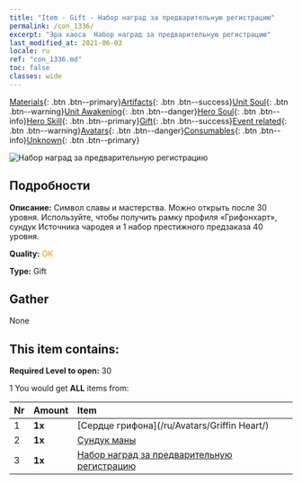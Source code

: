 ```yaml
---
title: "Item - Gift - Набор наград за предварительную регистрацию"
permalink: /con_1336/
excerpt: "Эра хаоса  Набор наград за предварительную регистрацию"
last_modified_at: 2021-06-03
locale: ru
ref: "con_1336.md"
toc: false
classes: wide
---
```

 [Materials](/ItemsRU/){: .btn .btn--primary}[Artifacts](/ItemsRU/Artifacts/){: .btn .btn--success}[Unit Soul](/ItemsRU/UnitSoul/){: .btn .btn--warning}[Unit Awakening](/ItemsRU/UnitAwakening/){: .btn .btn--danger}[Hero Soul](/ItemsRU/HeroSoul/){: .btn .btn--info}[Hero Skill](/ItemsRU/HeroSkill/){: .btn .btn--primary}[Gift](/ItemsRU/Gift/){: .btn .btn--success}[Event related](/ItemsRU/Events/){: .btn .btn--warning}[Avatars](/ItemsRU/Avatars/){: .btn .btn--danger}[Consumables](/ItemsRU/Consumables/){: .btn .btn--info}[Unknown](/ItemsRU/Unknown/){: .btn .btn--primary}

 ![Набор наград за предварительную регистрацию](/images/t/i_906011.png)

## Подробности
 **Описание:** Символ славы и мастерства. Можно открыть после 30 уровня. Используйте, чтобы получить рамку профиля «Грифонхарт», сундук Источника чародея и 1 набор престижного предзаказа 40 уровня.

 **Quality:** <span style="color: #FF8C00">OK</span>

 **Type:** Gift

## Gather

  None

## This item contains:

 **Required Level to open:** 30

 1 You would get **ALL** items  from:

  | Nr | Amount |     Item    |
  |:---|:-------|:------------|
  | 1 |  **1x** | [Сердце грифона](/ru/Avatars/Griffin Heart/) |  | 
  | 2 |  **1x** | [Сундук маны](/ItemsRU/con_1335/) |  | 
  | 3 |  **1x** | [Набор наград за предварительную регистрацию](/ItemsRU/con_1337/) |  | 
